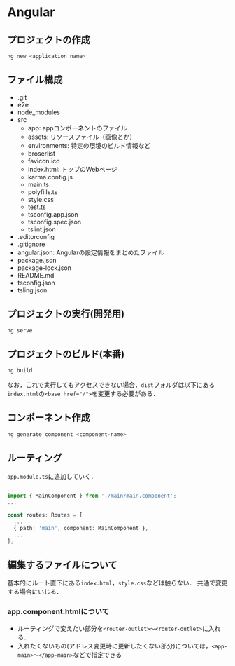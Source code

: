 # Angular

## プロジェクトの作成
```Bash
ng new <application name>
```

## ファイル構成
- .git
- e2e
- node_modules
- src
    - app: appコンポーネントのファイル
    - assets: リソースファイル（画像とか）
    - environments: 特定の環境のビルド情報など
    - broserlist
    - favicon.ico
    - index.html: トップのWebページ
    - karma.config.js
    - main.ts
    - polyfills.ts
    - style.css
    - test.ts
    - tsconfig.app.json
    - tsconfig.spec.json
    - tslint.json
- .editorconfig
- .gitignore
- angular.json: Angularの設定情報をまとめたファイル
- package.json
- package-lock.json
- README.md
- tsconfig.json
- tsling.json

## プロジェクトの実行(開発用)
```Bash
ng serve
```

## プロジェクトのビルド(本番)
```Bash
ng build
```
なお，これで実行してもアクセスできない場合，`dist`フォルダは以下にある`index.html`の`<base href="/">`を変更する必要がある．


## コンポーネント作成
```Bash
ng generate component <component-name>
```

## ルーティング
`app.module.ts`に追加していく．

```TypeScript
...
import { MainComponent } from './main/main.component';
...

const routes: Routes = [
  ...
  { path: 'main', component: MainComponent },
  ...
];
```

## 編集するファイルについて
基本的にルート直下にある`index.html`，`style.css`などは触らない．
共通で変更する場合にいじる．

### app.component.htmlについて
- ルーティングで変えたい部分を`<router-outlet>～<router-outlet>`に入れる．
- 入れたくないもの(アドレス変更時に更新したくない部分)については，`<app-main>～</app-main>`などで指定できる